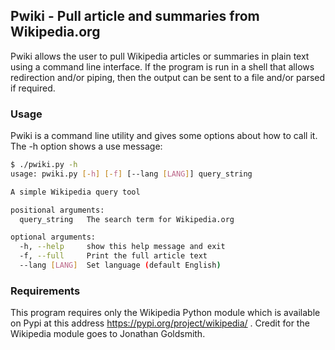 ## Pwiki - Pull article and summaries from Wikipedia.org


Pwiki allows the user to pull Wikipedia articles or summaries in plain text using a command line interface. If the program is run in a shell that allows redirection and/or piping, then the output can be sent to a file and/or parsed if required.


### Usage


Pwiki is a command line utility and gives some options about how to call it. The -h option shows a use message:

```bash
$ ./pwiki.py -h
usage: pwiki.py [-h] [-f] [--lang [LANG]] query_string

A simple Wikipedia query tool

positional arguments:
  query_string   The search term for Wikipedia.org

optional arguments:
  -h, --help     show this help message and exit
  -f, --full     Print the full article text
  --lang [LANG]  Set language (default English)
```



### Requirements


This program requires only the Wikipedia Python module which is available on Pypi at this address https://pypi.org/project/wikipedia/ . Credit for the Wikipedia module goes to Jonathan Goldsmith.
